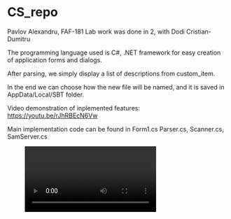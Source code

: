 # CS_repo

Pavlov Alexandru, FAF-181
Lab work was done in 2, with Dodi Cristian-Dumitru

The programming language used is C#, .NET framework for easy creation of application forms and dialogs.

After parsing, we simply display a list of descriptions from custom_item.

In the end we can choose how the new file will be named, and it is saved in AppData/Local/SBT folder.

Video demonstration of inplemented features: https://youtu.be/rJhRBEcN6Vw

Main implementation code can be found in Form1.cs Parser.cs, Scanner.cs, SamServer.cs

<figure class="video_container">
  <video controls="true" allowfullscreen="true">
    <source src="https://youtu.be/rJhRBEcN6Vw" type="video/mp4">
  </video>
</figure>
